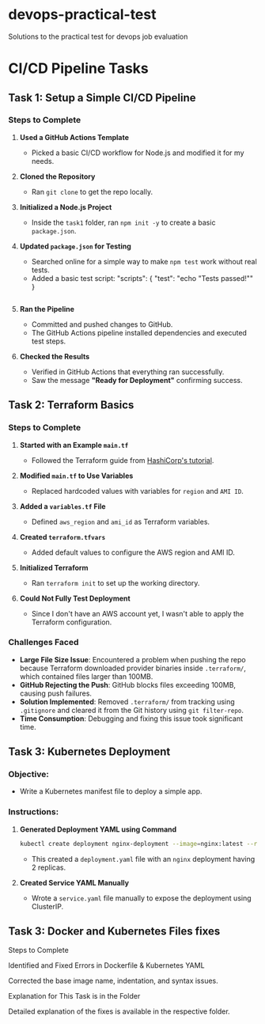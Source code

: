 # devops-practical-test
Solutions to the practical test for devops job evaluation

# CI/CD Pipeline Tasks

## Task 1: Setup a Simple CI/CD Pipeline

### Steps to Complete

1. **Used a GitHub Actions Template**  
   - Picked a basic CI/CD workflow for Node.js and modified it for my needs.

2. **Cloned the Repository**  
   - Ran `git clone` to get the repo locally.

3. **Initialized a Node.js Project**  
   - Inside the `task1` folder, ran `npm init -y` to create a basic `package.json`.

4. **Updated `package.json` for Testing**  
   - Searched online for a simple way to make `npm test` work without real tests.
   - Added a basic test script:
     "scripts": {
       "test": "echo \"Tests passed!\""
     }
     ```

5. **Ran the Pipeline**  
   - Committed and pushed changes to GitHub.
   - The GitHub Actions pipeline installed dependencies and executed test steps.

6. **Checked the Results**  
   - Verified in GitHub Actions that everything ran successfully.
   - Saw the message **"Ready for Deployment"** confirming success.

## Task 2: Terraform Basics

### Steps to Complete

1. **Started with an Example `main.tf`**  
   - Followed the Terraform guide from [HashiCorp's tutorial](https://developer.hashicorp.com/terraform/tutorials/aws-get-started/aws-build).

2. **Modified `main.tf` to Use Variables**  
   - Replaced hardcoded values with variables for `region` and `AMI ID`.

3. **Added a `variables.tf` File**  
   - Defined `aws_region` and `ami_id` as Terraform variables.

4. **Created `terraform.tfvars`**  
   - Added default values to configure the AWS region and AMI ID.

5. **Initialized Terraform**  
   - Ran `terraform init` to set up the working directory.

6. **Could Not Fully Test Deployment**  
   - Since I don't have an AWS account yet, I wasn't able to apply the Terraform configuration.


### Challenges Faced

- **Large File Size Issue**: Encountered a problem when pushing the repo because Terraform downloaded provider binaries inside `.terraform/`, which contained files larger than 100MB.
- **GitHub Rejecting the Push**: GitHub blocks files exceeding 100MB, causing push failures.
- **Solution Implemented**: Removed `.terraform/` from tracking using `.gitignore` and cleared it from the Git history using `git filter-repo`.
- **Time Consumption**: Debugging and fixing this issue took significant time.

## Task 3: Kubernetes Deployment

### Objective:
- Write a Kubernetes manifest file to deploy a simple app.

### Instructions:
1. **Generated Deployment YAML using Command**  
   ```sh
   kubectl create deployment nginx-deployment --image=nginx:latest --replicas=2 --dry-run=client -o yaml > deployment.yaml
   ```
   - This created a `deployment.yaml` file with an `nginx` deployment having 2 replicas.

2. **Created Service YAML Manually**  
   - Wrote a `service.yaml` file manually to expose the deployment using ClusterIP.


## Task 3: Docker and Kubernetes Files fixes
Steps to Complete

Identified and Fixed Errors in Dockerfile & Kubernetes YAML

Corrected the base image name, indentation, and syntax issues.

Explanation for This Task is in the Folder

Detailed explanation of the fixes is available in the respective folder.
